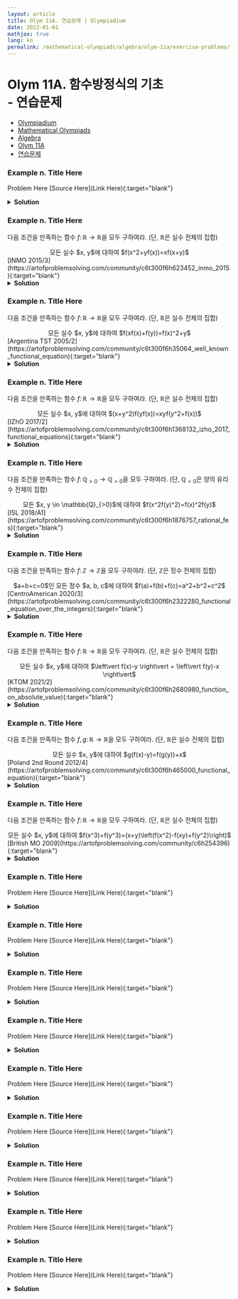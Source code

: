 ```yaml
---
layout: article
title: Olym 11A. 연습문제 | Olympiadium
date: 2022-01-01
mathjax: true
lang: ko
permalink: /mathematical-olympiads/algebra/olym-11a/exercise-problems/
---
```

# Olym 11A. 함수방정식의 기초 <br> <ssup> - 연습문제</ssup>

<ul class="breadcrumb">
	<li><a href="{{ site.baseurl }}/">Olympiadium</a></li> 
	<li><a href="{{ site.baseurl }}/mathematical-olympiads/">Mathematical Olympiads</a></li> 
	<li><a href="{{ site.baseurl }}/mathematical-olympiads/algebra/">Algebra</a></li> 
	<li><a href="{{ site.baseurl }}/mathematical-olympiads/algebra/olym-11a/">Olym 11A</a></li> 
	<li><a href="{{ site.baseurl }}/mathematical-olympiads/algebra/olym-11a/exercise-problems/">연습문제</a></li>
</ul>

### Example n. Title Here
<skyblueboard> Problem Here </skyblueboard>
[Source Here](Link Here){:target="blank"}
<pinkborder><details>
<summary><b>Solution</b></summary>
Solution Here. 
</details></pinkborder>

### Example n. Title Here
<skyblueboard> 다음 조건을 만족하는 함수 $f \colon \mathbb{R} \rightarrow \mathbb{R}$을 모두 구하여라. (단, $\mathbb{R}$은 실수 전체의 집합)
  <center><ssbr/> 모든 실수 $x, y$에 대하여 $f(x^2+yf(x))=xf(x+y)$ </center>  </skyblueboard>
[INMO 2015/3](https://artofproblemsolving.com/community/c6t300f6h623452_inmo_2015){:target="blank"}
<pinkborder><details>
<summary><b>Solution</b></summary>
Solution Here. 
</details></pinkborder>

### Example n. Title Here
<skyblueboard> 다음 조건을 만족하는 함수 $f \colon \mathbb{R} \rightarrow \mathbb{R}$을 모두 구하여라. (단, $\mathbb{R}$은 실수 전체의 집합)
  <center><ssbr/> 모든 실수 $x, y$에 대하여 $f(xf(x)+f(y))=f(x)^2+y$ </center>  </skyblueboard>
[Argentina TST 2005/2](https://artofproblemsolving.com/community/c6t300f6h35064_well_known_functional_equation){:target="blank"}
<pinkborder><details>
<summary><b>Solution</b></summary>
Solution Here. 
</details></pinkborder>

### Example n. Title Here
<skyblueboard> 다음 조건을 만족하는 함수 $f \colon \mathbb{R} \rightarrow \mathbb{R}$을 모두 구하여라. (단, $\mathbb{R}$은 실수 전체의 집합)
  <center><ssbr/> 모든 실수 $x, y$에 대하여 $(x+y^2)f(yf(x))=xyf(y^2+f(x))$ </center>  </skyblueboard>
[IZhO 2017/2](https://artofproblemsolving.com/community/c6t300f6h1368132_izho_2017_functional_equations){:target="blank"}
<pinkborder><details>
<summary><b>Solution</b></summary>
Solution Here. 
</details></pinkborder>

### Example n. Title Here
<skyblueboard> 다음 조건을 만족하는 함수 $f \colon \mathbb{Q}_{>0} \rightarrow \mathbb{Q}_{>0}$을 모두 구하여라. (단, $\mathbb{Q}_{>0}$은 양의 유리수 전체의 집합)
  <center><ssbr/> 모든 $x, y \in \mathbb{Q}_{>0}$에 대하여 $f(x^2f(y)^2)=f(x)^2f(y)$ </center>  </skyblueboard>
[ISL 2018/A1](https://artofproblemsolving.com/community/c6t300f6h1876757_rational_fes){:target="blank"}
<pinkborder><details>
<summary><b>Solution</b></summary>
Solution Here. 
</details></pinkborder>

### Example n. Title Here
<skyblueboard> 다음 조건을 만족하는 함수 $f \colon \mathbb{Z} \rightarrow \mathbb{Z}$을 모두 구하여라. (단, $\mathbb{Z}$은 정수 전체의 집합)
  <center><ssbr/> $a+b+c=0$인 모든 정수 $a, b, c$에 대하여 $f(a)+f(b)+f(c)=a^2+b^2+c^2$ </center>  </skyblueboard>
[CentroAmerican 2020/3](https://artofproblemsolving.com/community/c6t300f6h2322280_functional_equation_over_the_integers){:target="blank"}
<pinkborder><details>
<summary><b>Solution</b></summary>
Solution Here. 
</details></pinkborder>

### Example n. Title Here
<skyblueboard> 다음 조건을 만족하는 함수 $f \colon \mathbb{R} \rightarrow \mathbb{R}$을 모두 구하여라. (단, $\mathbb{R}$은 실수 전체의 집합)
  <center><ssbr/> 모든 실수 $x, y$에 대하여 $\left\vert f(x)-y \right\vert = \left\vert f(y)-x \right\vert$ </center>  </skyblueboard>
[KTOM 2021/2](https://artofproblemsolving.com/community/c6t300f6h2680980_function_on_absolute_value){:target="blank"}
<pinkborder><details>
<summary><b>Solution</b></summary>
Solution Here. 
</details></pinkborder>

### Example n. Title Here
<skyblueboard> 다음 조건을 만족하는 함수 $f, g \colon \mathbb{R} \rightarrow \mathbb{R}$을 모두 구하여라. (단, $\mathbb{R}$은 실수 전체의 집합)
  <center><ssbr/> 모든 실수 $x, y$에 대하여 $g(f(x)-y)=f(g(y))+x$ </center>  </skyblueboard>
[Poland 2nd Round 2012/4](https://artofproblemsolving.com/community/c6t300f6h465000_functional_equation){:target="blank"}
<pinkborder><details>
<summary><b>Solution</b></summary>
Solution Here. 
</details></pinkborder>

### Example n. Title Here
<skyblueboard> 다음 조건을 만족하는 함수 $f \colon \mathbb{R} \rightarrow \mathbb{R}$을 모두 구하여라. (단, $\mathbb{R}$은 실수 전체의 집합)
  <center><ssbr/> 모든 실수 $x, y$에 대하여 $f(x^3)+f(y^3)=(x+y)\left(f(x^2)-f(xy)+f(y^2)\right)$ </center> </skyblueboard>
[British MO 2009](https://artofproblemsolving.com/community/c6h254396){:target="blank"}
<!--grade: 4, difficulty: 2-->
<pinkborder><details>
<summary><b>Solution</b></summary>
Solution Here. 
</details></pinkborder>

### Example n. Title Here
<skyblueboard> Problem Here </skyblueboard>
[Source Here](Link Here){:target="blank"}
<pinkborder><details>
<summary><b>Solution</b></summary>
Solution Here. 
</details></pinkborder>

### Example n. Title Here
<skyblueboard> Problem Here </skyblueboard>
[Source Here](Link Here){:target="blank"}
<pinkborder><details>
<summary><b>Solution</b></summary>
Solution Here. 
</details></pinkborder>

### Example n. Title Here
<skyblueboard> Problem Here </skyblueboard>
[Source Here](Link Here){:target="blank"}
<pinkborder><details>
<summary><b>Solution</b></summary>
Solution Here. 
</details></pinkborder>

### Example n. Title Here
<skyblueboard> Problem Here </skyblueboard>
[Source Here](Link Here){:target="blank"}
<pinkborder><details>
<summary><b>Solution</b></summary>
Solution Here. 
</details></pinkborder>

### Example n. Title Here
<skyblueboard> Problem Here </skyblueboard>
[Source Here](Link Here){:target="blank"}
<pinkborder><details>
<summary><b>Solution</b></summary>
Solution Here. 
</details></pinkborder>

### Example n. Title Here
<skyblueboard> Problem Here </skyblueboard>
[Source Here](Link Here){:target="blank"}
<pinkborder><details>
<summary><b>Solution</b></summary>
Solution Here. 
</details></pinkborder>

### Example n. Title Here
<skyblueboard> Problem Here </skyblueboard>
[Source Here](Link Here){:target="blank"}
<pinkborder><details>
<summary><b>Solution</b></summary>
Solution Here. 
</details></pinkborder>

### Example n. Title Here
<skyblueboard> Problem Here </skyblueboard>
[Source Here](Link Here){:target="blank"}
<pinkborder><details>
<summary><b>Solution</b></summary>
Solution Here. 
</details></pinkborder>

### Example n. Title Here
<skyblueboard> Problem Here </skyblueboard>
[Source Here](Link Here){:target="blank"}
<pinkborder><details>
<summary><b>Solution</b></summary>
Solution Here. 
</details></pinkborder>
